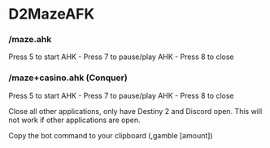 # D2MazeAFK

### /maze.ahk

Press 5 to start AHK - Press 7 to pause/play AHK - Press 8 to close

### /maze+casino.ahk (Conquer)

Press 5 to start AHK - Press 7 to pause/play AHK - Press 8 to close

Close all other applications, only have Destiny 2 and Discord open. This will not work if other applications are open.

Copy the bot command to your clipboard (,gamble [amount])
